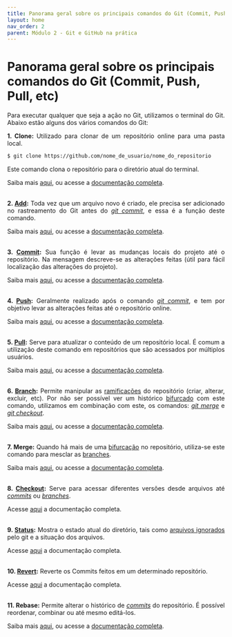 ```yaml
---
title: Panorama geral sobre os principais comandos do Git (Commit, Push, Pull, etc)
layout: home
nav_order: 2
parent: Módulo 2 - Git e GitHub na prática
---
```


<h1>Panorama geral sobre os principais comandos do Git (Commit, Push, Pull, etc)</h1>

<p align = "justify">
Para executar qualquer que seja a ação no Git, utilizamos o terminal do Git. Abaixo estão alguns dos vários comandos do Git:<br>
</p>

<p align = "justify" id = "clone">
<strong>1. Clone: </strong>Utilizado para clonar de um repositório online para uma pasta local.
</p>

```bash
$ git clone https://github.com/nome_de_usuario/nome_do_repositorio
```

<p align = "justify">
Este comando clona o repositório para o diretório atual do terminal.
</p>

<p align = "justify">
Saiba mais <a href = "https://docs.github.com/pt/repositories/creating-and-managing-repositories/cloning-a-repository">aqui</a>, ou acesse a <a href = "https://git-scm.com/docs/git-clone/pt_BR">documentação completa</a>.<br><br>
</p>


<p align = "justify" id = "add">
<strong>2. <a href = "https://wmpjrufg.github.io/GIT0001/002-3.html#add">Add</a>:</strong> Toda vez que um arquivo novo é criado, ele precisa ser adicionado no rastreamento do Git antes do <a href = "#commit"><i>git commit</i></a>, e essa é a função deste comando.
</p>

<p>
Saiba mais <a href = "https://docs.github.com/pt/repositories/working-with-files/managing-files/adding-a-file-to-a-repository">aqui</a>, ou acesse a <a href = "https://git-scm.com/docs/git-add/pt_BR">documentação completa</a>.<br><br>
</p>



<p align = "justify" id = "commit">
<strong>3. <a href = "https://wmpjrufg.github.io/GIT0001/002-3.html#commit
">Commit</a>:</strong> Sua função é levar as mudanças locais do projeto até o repositório. Na mensagem descreve-se as alterações feitas (útil para fácil localização das alterações do projeto).
</p>

<p align = "justify">
Saiba mais <a href = "https://docs.github.com/pt/pull-requests/committing-changes-to-your-project/creating-and-editing-commits/about-commits">aqui</a>, ou acesse a <a href = "https://git-scm.com/docs/git-commit/pt_BR">documentação completa</a>.<br><br>
</p>


<p align = "justify" id = "push">
<strong>4. <a href = "https://wmpjrufg.github.io/GIT0001/002-4.html#push">Push</a>:</strong> Geralmente realizado após o comando <a href = "#commit"><i>git commit</i></a>, e tem por objetivo levar as alterações feitas até o repositório online.
</p>

<p align = "justify">
Saiba mais <a href = "https://docs.github.com/pt/get-started/using-git/pushing-commits-to-a-remote-repository">aqui</a>, ou acesse a <a href = "https://git-scm.com/docs/git-push/pt_BR">documentação completa</a>.<br><br>
</p>


<p align = "justify" id = "pull">
<strong>5. <a href = "https://wmpjrufg.github.io/GIT0001/002-4.html#pull">Pull</a>:</strong> Serve para atualizar o conteúdo de um repositório local. É comum a utilização deste comando em repositórios que são acessados por múltiplos usuários.
</p>

<p align = "justify">
Saiba mais <a href = "https://docs.github.com/pt/pull-requests/collaborating-with-pull-requests/proposing-changes-to-your-work-with-pull-requests/creating-a-pull-request">aqui</a>, ou acesse a <a href = "https://git-scm.com/docs/git-pull/pt_BR">documentação completa</a>.<br><br>
</p>


<p align = "justify" id = "branch">
<strong>6. <a href = "https://wmpjrufg.github.io/GIT0001/002-5.html#branchs
">Branch</a>:</strong> Permite manipular as <a href = "https://docs.github.com/pt/pull-requests/collaborating-with-pull-requests/proposing-changes-to-your-work-with-pull-requests/about-branches">ramificações</a> do repositório (criar, alterar, excluir, etc). Por não ser possível ver um histórico <a href = "https://docs.github.com/pt/pull-requests/collaborating-with-pull-requests/working-with-forks/about-forks">bifurcado</a> com este comando, utilizamos em combinação com este, os comandos: <a href = "#merge"><i>git merge</i></a> e <a href = "#checkout"><i>git checkout</i></a>.
</p>

<p align = "justify">
Saiba mais <a href = "https://www.atlassian.com/br/git/tutorials/using-branches#:~:text=O%20comando%20git%20branch%20permite,git%20checkout%20e%20git%20merge%20.">aqui</a>, ou acesse a <a href = "https://git-scm.com/docs/git-branch">documentação completa</a>.<br><br>
</p>


<p align = "justify" id = "merge">
<strong>7. Merge:</strong> Quando há mais de uma <a href = "https://docs.github.com/pt/pull-requests/collaborating-with-pull-requests/working-with-forks/about-forks">bifurcação</a> no repositório, utiliza-se este comando para mesclar as <a href = "https://docs.github.com/pt/pull-requests/collaborating-with-pull-requests/proposing-changes-to-your-work-with-pull-requests/about-branches">branches</a>.
</p>

<p align = "justify">
Saiba mais <a href = "https://docs.github.com/pt/pull-requests/collaborating-with-pull-requests/incorporating-changes-from-a-pull-request/merging-a-pull-request">aqui</a>, ou acesse a <a href = "https://git-scm.com/docs/git-merge/pt_BR">documentação completa</a>.<br><br>
</p>

<p id = "checkout" align = "justify">
<strong>8. <a href = "https://wmpjrufg.github.io/GIT0001/002-5.html#checkout
">Checkout</a>:</strong> Serve para acessar diferentes versões desde arquivos até <a href = "https://wmpjrufg.github.io/GIT0001/002-3.html#commit"><i>commits</i></a> ou <a href = "https://wmpjrufg.github.io/GIT0001/002-5.html#branchs"><i>branches</i></a>.
</p>

<p>
Acesse <a href = "https://git-scm.com/docs/git-checkout/pt_BR">aqui</a> a documentação completa.<br><br>
</p>


<p id = "status" align = "justify">
<strong>9. <a href = "https://wmpjrufg.github.io/GIT0001/002-3.html#status
">Status</a>:</strong> Mostra o estado atual do diretório, tais como <a href = "https://wmpjrufg.github.io/GIT0001/002-1.html">arquivos ignorados</a> pelo git e a situação dos arquivos.
</p>

<p>
Acesse <a href = "https://git-scm.com/docs/git-status/pt_BR">aqui</a> a documentação completa.<br><br>
</p>


<p id = "revert" align = "justify">
<strong>10. <a href = "https://wmpjrufg.github.io/GIT0001/002-6.html">Revert</a>:</strong> Reverte os Commits feitos em um determinado repositório.
</p>

<p>
Acesse <a href = "https://git-scm.com/docs/git-revert/pt_BR">aqui</a> a documentação completa.<br><br>
</p>


<p id = "rebase" align = "justify">
<strong>11. Rebase:</strong> Permite alterar o histórico de <a href = "#commit"><i>commits</i></a> do repositório. É possível reordenar, combinar ou até mesmo editá-los.
</p>

<p align = "justify">
Saiba mais <a href = "https://docs.github.com/pt/get-started/using-git/about-git-rebase">aqui</a>, ou acesse a <a href = "https://git-scm.com/docs/git-rebase/pt_BR">documentação completa</a>.
</p>
